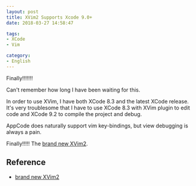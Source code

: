 ```yaml
---
layout: post
title: XVim2 Supports Xcode 9.0+
date: 2018-03-27 14:58:47

tags:
- XCode
- Vim 

category:
- English
---
```


Finally!!!!!!!

Can't remember how long I have been waiting for this. 

In order to use XVim, I have both XCode 8.3 and the latest XCode release. It's very troublesome that I have to use XCode 8.3 with XVim plugin to edit code and XCode 9.2 to compile the project and debug. 

AppCode does naturally support vim key-bindings, but view debugging is always a pain. 

Finally!!!!! The [brand new XVim2](https://github.com/XVimProject/XVim2).

<!-- more -->

## Reference
- [brand new XVim2](https://github.com/XVimProject/XVim2)


